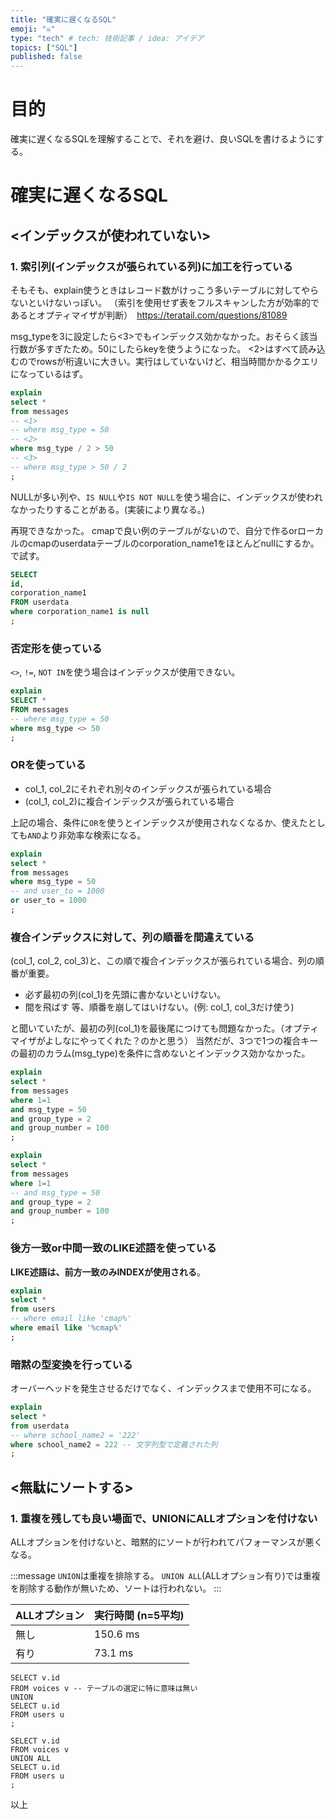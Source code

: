 ```yaml
---
title: "確実に遅くなるSQL"
emoji: "☠️"
type: "tech" # tech: 技術記事 / idea: アイデア
topics: ["SQL"]
published: false
---
```


<!-- 1. 確実に遅くなる悪い例を３つ -->
  <!-- 実行計画をちゃんとレポートに入れて説明 -->

# 目的
確実に遅くなるSQLを理解することで、それを避け、良いSQLを書けるようにする。

# 確実に遅くなるSQL

## <インデックスが使われていない>
### 1. 索引列(インデックスが張られている列)に加工を行っている
そもそも、explain使うときはレコード数がけっこう多いテーブルに対してやらないといけないっぽい。
（索引を使用せず表をフルスキャンした方が効率的であるとオプティマイザが判断）　https://teratail.com/questions/81089

msg_typeを3に設定したら<3>でもインデックス効かなかった。おそらく該当行数が多すぎたため。50にしたらkeyを使うようになった。
<2>はすべて読み込むのでrowsが桁違いに大きい。実行はしていないけど、相当時間かかるクエリになっているはず。

```sql
explain
select *
from messages
-- <1>
-- where msg_type = 50
-- <2>
where msg_type / 2 > 50
-- <3>
-- where msg_type > 50 / 2
;
```

<!-- インデックス列にNULLが存在する -->
NULLが多い列や、`IS NULL`や`IS NOT NULL`を使う場合に、インデックスが使われなかったりすることがある。(実装により異なる。)

再現できなかった。
cmapで良い例のテーブルがないので、自分で作るorローカルのcmapのuserdataテーブルのcorporation_name1をほとんどnullにするか。で試す。
```sql
SELECT 
id,
corporation_name1
FROM userdata
where corporation_name1 is null
;
```


### 否定形を使っている
`<>`, `!=`, `NOT IN`を使う場合はインデックスが使用できない。

```sql
explain
SELECT *
FROM messages
-- where msg_type = 50
where msg_type <> 50
;
```


### ORを使っている
- col_1, col_2にそれぞれ別々のインデックスが張られている場合
- (col_1, col_2)に複合インデックスが張られている場合

上記の場合、条件に`OR`を使うとインデックスが使用されなくなるか、使えたとしても`AND`より非効率な検索になる。

```sql
explain
select *
from messages
where msg_type = 50
-- and user_to = 1000
or user_to = 1000
;
```


### 複合インデックスに対して、列の順番を間違えている
(col_1, col_2, col_3)と、この順で複合インデックスが張られている場合、列の順番が重要。
- 必ず最初の列(col_1)を先頭に書かないといけない。
- 間を飛ばす 等、順番を崩してはいけない。(例: col_1, col_3だけ使う)

と聞いていたが、最初の列(col_1)を最後尾につけても問題なかった。（オプティマイザがよしなにやってくれた？のかと思う）
当然だが、3つで1つの複合キーの最初のカラム(msg_type)を条件に含めないとインデックス効かなかった。

```sql
explain
select *
from messages
where 1=1
and msg_type = 50
and group_type = 2
and group_number = 100
;

explain
select *
from messages
where 1=1
-- and msg_type = 50
and group_type = 2
and group_number = 100
;
```


### 後方一致or中間一致のLIKE述語を使っている
**LIKE述語は、前方一致のみINDEXが使用される**。

```sql
explain
select *
from users
-- where email like 'cmap%'
where email like '%cmap%'
;
```


### 暗黙の型変換を行っている
オーバーヘッドを発生させるだけでなく、インデックスまで使用不可になる。

```sql
explain
select *
from userdata
-- where school_name2 = '222'
where school_name2 = 222 -- 文字列型で定義された列
;
```


## <無駄にソートする>
### 1. 重複を残しても良い場面で、UNIONにALLオプションを付けない
ALLオプションを付けないと、暗黙的にソートが行われてパフォーマンスが悪くなる。

:::message
`UNION`は重複を排除する。
`UNION ALL`(ALLオプション有り)では重複を削除する動作が無いため、ソートは行われない。
:::

| ALLオプション | 実行時間 (n=5平均) |
| - | - |
| 無し | 150.6 ms |
| 有り | 73.1 ms |

```sql:ALL無し
SELECT v.id
FROM voices v -- テーブルの選定に特に意味は無い
UNION
SELECT u.id
FROM users u
;
```
```sql:ALL有り
SELECT v.id
FROM voices v
UNION ALL
SELECT u.id
FROM users u
;
```


以上